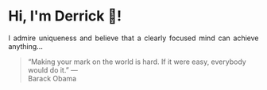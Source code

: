# Hi, I'm Derrick 👋!
<p align="justify">I admire uniqueness and believe that a clearly focused mind can achieve anything...</p> 
<!-- #quote-start -->
<blockquote>&ldquo;Making your mark on the world is hard. If it were easy, everybody would do it.&rdquo; &mdash; <footer>Barack Obama</footer></blockquote>
<!-- #quote-end -->
